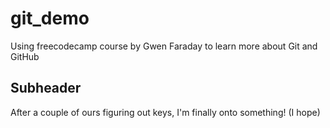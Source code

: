 # git_demo

Using freecodecamp course by Gwen Faraday to learn more about Git and GitHub 

## Subheader

After a couple of ours figuring out keys, I'm finally onto something! (I hope)